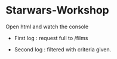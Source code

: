 # Starwars-Workshop

Open html and watch the console

- First log : request full to /films 

- Second log : filtered with criteria given. 

